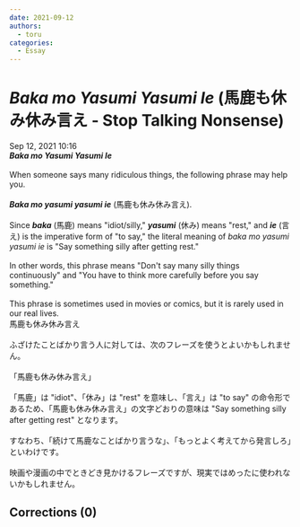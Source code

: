 ```yaml
---
date: 2021-09-12
authors:
  - toru
categories:
  - Essay
---
```


<h1 id="subject_show"><strong><em>Baka mo Yasumi Yasumi Ie</strong></em> (馬鹿も休み休み言え - Stop Talking Nonsense)</h1>
<div class="date">Sep 12, 2021 10:16</div>
<div id="post"><div id="body_show_ori">
<strong><em>Baka mo Yasumi Yasumi Ie</strong></em><br/><br/>When someone says many ridiculous things, the following phrase may help you.<br/><br/><strong><em>Baka mo yasumi yasumi ie</em></strong> (馬鹿も休み休み言え).<br/><br/>Since <strong><em>baka</em></strong> (馬鹿) means "idiot/silly," <strong><em>yasumi</em></strong> (休み) means "rest," and <strong><em>ie</em></strong> (言え) is the imperative form of "to say," the literal meaning of <em>baka mo yasumi yasumi ie</em> is "Say something silly after getting rest."<br/><br/>In other words, this phrase means "Don't say many silly things continuously" and "You have to think more carefully before you say something."<br/><br/>This phrase is sometimes used in movies or comics, but it is rarely used in our real lives.
</div></div>

<!-- more -->

<div id="post_ja"><div id="body_show_mo">
馬鹿も休み休み言え<br/><br/>ふざけたことばかり言う人に対しては、次のフレーズを使うとよいかもしれません。<br/><br/>「馬鹿も休み休み言え」<br/><br/>「馬鹿」は "idiot"、「休み」は "rest" を意味し、「言え」は "to say" の命令形であるため、「馬鹿も休み休み言え」の文字どおりの意味は "Say something silly after getting rest" となります。<br/><br/>すなわち、「続けて馬鹿なことばかり言うな」、「もっとよく考えてから発言しろ」といわけです。<br/><br/>映画や漫画の中でときどき見かけるフレーズですが、現実ではめったに使われないかもしれません。
</div></div>

## Corrections (0)
